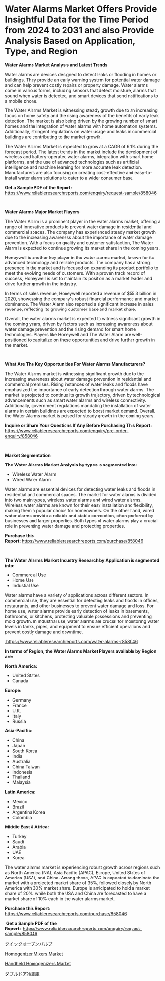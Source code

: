 <p><h1>Water Alarms Market Offers Provide Insightful Data for the Time Period from 2024 to 2031 and also Provide Analysis Based on Application, Type, and Region</h1></p><p><strong>Water Alarms Market Analysis and Latest Trends</strong></p>
<p><p>Water alarms are devices designed to detect leaks or flooding in homes or buildings. They provide an early warning system for potential water damage and can help prevent costly repairs or property damage. Water alarms come in various forms, including sensors that detect moisture, alarms that sound when water is detected, and smart devices that send notifications to a mobile phone.</p><p>The Water Alarms Market is witnessing steady growth due to an increasing focus on home safety and the rising awareness of the benefits of early leak detection. The market is also being driven by the growing number of smart homes and the integration of water alarms with home automation systems. Additionally, stringent regulations on water usage and leaks in commercial buildings are contributing to the market growth.</p><p>The Water Alarms Market is expected to grow at a CAGR of 6.1% during the forecast period. The latest trends in the market include the development of wireless and battery-operated water alarms, integration with smart home platforms, and the use of advanced technologies such as artificial intelligence and machine learning for more accurate leak detection. Manufacturers are also focusing on creating cost-effective and easy-to-install water alarm solutions to cater to a wider consumer base.</p></p>
<p><strong>Get a Sample PDF of the Report:&nbsp;</strong> <a href="https://www.reliableresearchreports.com/enquiry/request-sample/858046">https://www.reliableresearchreports.com/enquiry/request-sample/858046</a></p>
<p>&nbsp;</p>
<p><strong>Water Alarms Major Market Players</strong></p>
<p><p>The Water Alarm is a prominent player in the water alarms market, offering a range of innovative products to prevent water damage in residential and commercial spaces. The company has experienced steady market growth due to the increasing awareness about the importance of water damage prevention. With a focus on quality and customer satisfaction, The Water Alarm is expected to continue growing its market share in the coming years.</p><p>Honeywell is another key player in the water alarms market, known for its advanced technology and reliable products. The company has a strong presence in the market and is focused on expanding its product portfolio to meet the evolving needs of customers. With a proven track record of success, Honeywell is set to maintain its position as a market leader and drive further growth in the industry.</p><p>In terms of sales revenue, Honeywell reported a revenue of $55.3 billion in 2020, showcasing the company's robust financial performance and market dominance. The Water Alarm also reported a significant increase in sales revenue, reflecting its growing customer base and market share.</p><p>Overall, the water alarms market is expected to witness significant growth in the coming years, driven by factors such as increasing awareness about water damage prevention and the rising demand for smart home technologies. Players like Honeywell and The Water Alarm are well-positioned to capitalize on these opportunities and drive further growth in the market.</p></p>
<p>&nbsp;</p>
<p><strong>What Are The Key Opportunities For Water Alarms Manufacturers?</strong></p>
<p><p>The Water Alarms market is witnessing significant growth due to the increasing awareness about water damage prevention in residential and commercial premises. Rising instances of water leaks and floods have emphasized the importance of early detection through water alarms. The market is projected to continue its growth trajectory, driven by technological advancements such as smart water alarms and wireless connectivity. Additionally, government regulations mandating the installation of water alarms in certain buildings are expected to boost market demand. Overall, the Water Alarms market is poised for steady growth in the coming years.</p></p>
<p><strong>Inquire or Share Your Questions If Any Before Purchasing This Report:</strong> <a href="https://www.reliableresearchreports.com/enquiry/pre-order-enquiry/858046">https://www.reliableresearchreports.com/enquiry/pre-order-enquiry/858046</a></p>
<p>&nbsp;</p>
<p><strong>Market Segmentation</strong></p>
<p><strong>The Water Alarms Market Analysis by types is segmented into:</strong></p>
<p><ul><li>Wireless Water Alarm</li><li>Wired Water Alarm</li></ul></p>
<p><p>Water alarms are essential devices for detecting water leaks and floods in residential and commercial spaces. The market for water alarms is divided into two main types, wireless water alarms and wired water alarms. Wireless water alarms are known for their easy installation and flexibility, making them a popular choice for homeowners. On the other hand, wired water alarms provide a reliable and stable connection, often preferred by businesses and larger properties. Both types of water alarms play a crucial role in preventing water damage and protecting properties.</p></p>
<p><strong>Purchase this Report:&nbsp;</strong><a href="https://www.reliableresearchreports.com/purchase/858046">https://www.reliableresearchreports.com/purchase/858046</a></p>
<p>&nbsp;</p>
<p><strong>The Water Alarms Market Industry Research by Application is segmented into:</strong></p>
<p><ul><li>Commercial Use</li><li>Home Use</li><li>Industial Use</li></ul></p>
<p><p>Water alarms have a variety of applications across different sectors. In commercial use, they are essential for detecting leaks and floods in offices, restaurants, and other businesses to prevent water damage and loss. For home use, water alarms provide early detection of leaks in basements, bathrooms, or kitchens, protecting valuable possessions and preventing mold growth. In industrial use, water alarms are crucial for monitoring water levels in tanks, pipes, and equipment to ensure efficient operations and prevent costly damage and downtime.</p></p>
<p><a href="https://www.reliableresearchreports.com/water-alarms-r858046">&nbsp;https://www.reliableresearchreports.com/water-alarms-r858046</a></p>
<p><strong>In terms of Region, the Water Alarms Market Players available by Region are:</strong></p>
<p>
    <p> <strong> North America: </strong>
        <ul>
            <li>United States</li>
            <li>Canada</li>
        </ul>
        </p> 
    <p> <strong> Europe: </strong>
        <ul>
            <li>Germany</li>
            <li>France</li>
            <li>U.K.</li>
            <li>Italy</li>
            <li>Russia</li>
        </ul>
        </p> 
    <p> <strong> Asia-Pacific: </strong>
        <ul>
            <li>China</li>
            <li>Japan</li>
            <li>South Korea</li>
            <li>India</li>
            <li>Australia</li>
            <li>China Taiwan</li>
            <li>Indonesia</li>
            <li>Thailand</li>
            <li>Malaysia</li>
        </ul>
        </p> 
    <p> <strong> Latin America: </strong>
        <ul>
            <li>Mexico</li>
            <li>Brazil</li>
            <li>Argentina Korea</li>
            <li>Colombia</li>
        </ul>
        </p> 
    <p> <strong> Middle East & Africa: </strong>
        <ul>
            <li>Turkey</li>
            <li>Saudi</li>
            <li>Arabia</li>
            <li>UAE</li>
            <li>Korea</li>
        </ul>
    </p>
    </p>
<p><p>The water alarms market is experiencing robust growth across regions such as North America (NA), Asia Pacific (APAC), Europe, United States of America (USA), and China. Among these, APAC is expected to dominate the market with a projected market share of 35%, followed closely by North America with 30% market share. Europe is anticipated to hold a market share of 20%, while both the USA and China are forecasted to have a market share of 10% each in the water alarms market.</p></p>
<p><strong>Purchase this Report: </strong><a href="https://www.reliableresearchreports.com/purchase/858046">https://www.reliableresearchreports.com/purchase/858046</a></p>
<p>&nbsp;<strong>Get a Sample PDF of the Report:&nbsp;&nbsp;</strong><a href="https://www.reliableresearchreports.com/enquiry/request-sample/858046">https://www.reliableresearchreports.com/enquiry/request-sample/858046</a></p>
<p><strong></strong></p>
<p><p><a href="https://github.com/vlcostes/Market-Research-Report-List-1/blob/main/797443129416.md">クイックオープンバルブ</a></p><p><a href="https://github.com/eeaveuhhh/Market-Research-Report-List-2/blob/main/homogenizer-mixers-market.md">Homogenizer Mixers Market</a></p><p><a href="https://github.com/brentleyjimmiealvaradoz4l1rea/Market-Research-Report-List-2/blob/main/handheld-homogenizers-market.md">Handheld Homogenizers Market</a></p><p><a href="https://github.com/EstaSprer20231/Market-Research-Report-List-1/blob/main/962770329417.md">ダブルドア冷蔵庫</a></p></p>